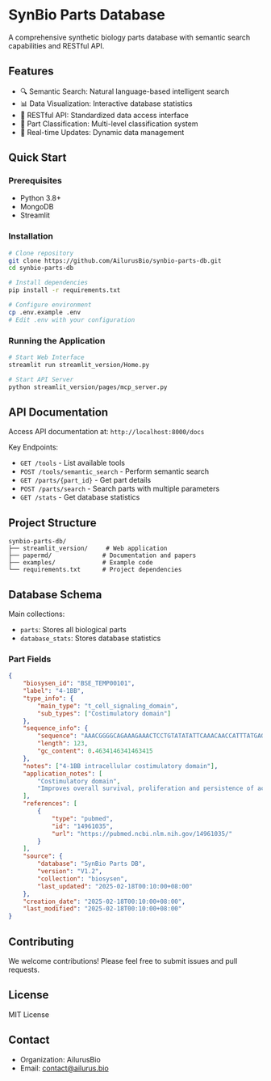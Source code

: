 # SynBio Parts Database

A comprehensive synthetic biology parts database with semantic search capabilities and RESTful API.

## Features

- 🔍 Semantic Search: Natural language-based intelligent search
- 📊 Data Visualization: Interactive database statistics
- 🔌 RESTful API: Standardized data access interface
- 🧬 Part Classification: Multi-level classification system
- 🔄 Real-time Updates: Dynamic data management

## Quick Start

### Prerequisites

- Python 3.8+
- MongoDB
- Streamlit

### Installation

```bash
# Clone repository
git clone https://github.com/AilurusBio/synbio-parts-db.git
cd synbio-parts-db

# Install dependencies
pip install -r requirements.txt

# Configure environment
cp .env.example .env
# Edit .env with your configuration
```

### Running the Application

```bash
# Start Web Interface
streamlit run streamlit_version/Home.py

# Start API Server
python streamlit_version/pages/mcp_server.py
```

## API Documentation

Access API documentation at: `http://localhost:8000/docs`

Key Endpoints:
- `GET /tools` - List available tools
- `POST /tools/semantic_search` - Perform semantic search
- `GET /parts/{part_id}` - Get part details
- `POST /parts/search` - Search parts with multiple parameters
- `GET /stats` - Get database statistics

## Project Structure

```
synbio-parts-db/
├── streamlit_version/     # Web application
├── papermd/              # Documentation and papers
├── examples/             # Example code
└── requirements.txt      # Project dependencies
```

## Database Schema

Main collections:
- `parts`: Stores all biological parts
- `database_stats`: Stores database statistics

### Part Fields
```json
{
    "biosysen_id": "BSE_TEMP00101",
    "label": "4-1BB",
    "type_info": {
        "main_type": "t_cell_signaling_domain",
        "sub_types": ["Costimulatory domain"]
    },
    "sequence_info": {
        "sequence": "AAACGGGGCAGAAAGAAACTCCTGTATATATTCAAACAACCATTTATGAGACCAGTACAAACTACTCAAGAGGAAGATGGCTGTAGCTGCCGATTTCCAGAAGAAGAAGAAGGAGGATGTGAACTG",
        "length": 123,
        "gc_content": 0.4634146341463415
    },
    "notes": ["4-1BB intracellular costimulatory domain"],
    "application_notes": [
        "Costimulatory domain",
        "Improves overall survival, proliferation and persistence of activated CAR-T cells"
    ],
    "references": [
        {
            "type": "pubmed",
            "id": "14961035",
            "url": "https://pubmed.ncbi.nlm.nih.gov/14961035/"
        }
    ],
    "source": {
        "database": "SynBio Parts DB",
        "version": "V1.2",
        "collection": "biosysen",
        "last_updated": "2025-02-18T00:10:00+08:00"
    },
    "creation_date": "2025-02-18T00:10:00+08:00",
    "last_modified": "2025-02-18T00:10:00+08:00"
}
```

## Contributing

We welcome contributions! Please feel free to submit issues and pull requests.

## License

MIT License

## Contact

- Organization: AilurusBio
- Email: contact@ailurus.bio
